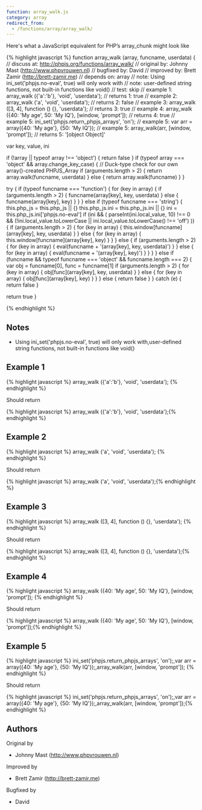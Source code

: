 ```yaml
---
function: array_walk.js
category: array
redirect_from:
  - /functions/array/array_walk/
---
```


<!-- WARNING! This file is auto generated by `npm run web:inject`, do not edit by hand -->

Here's what a JavaScript equivalent for PHP’s array_chunk might look like

{% highlight javascript %}
function array_walk (array, funcname, userdata) {
  //  discuss at: http://phpjs.org/functions/array_walk/
  // original by: Johnny Mast (http://www.phpvrouwen.nl)
  // bugfixed by: David
  // improved by: Brett Zamir (http://brett-zamir.me)
  //  depends on: array
  //        note: Using ini_set('phpjs.no-eval', true) will only work with
  //        note: user-defined string functions, not built-in functions like void()
  //        test: skip
  //   example 1: array_walk ({'a':'b'}, 'void', 'userdata');
  //   returns 1: true
  //   example 2: array_walk ('a', 'void', 'userdata');
  //   returns 2: false
  //   example 3: array_walk ([3, 4], function () {}, 'userdata');
  //   returns 3: true
  //   example 4: array_walk ({40: 'My age', 50: 'My IQ'}, [window, 'prompt']);
  //   returns 4: true
  //   example 5: ini_set('phpjs.return_phpjs_arrays', 'on');
  //   example 5: var arr = array({40: 'My age'}, {50: 'My IQ'});
  //   example 5: array_walk(arr, [window, 'prompt']);
  //   returns 5: '[object Object]'

  var key, value, ini

  if (!array || typeof array !== 'object') {
    return false
  }
  if (typeof array === 'object' && array.change_key_case) {
    // Duck-type check for our own array()-created PHPJS_Array
    if (arguments.length > 2) {
      return array.walk(funcname, userdata)
    } else {
      return array.walk(funcname)
    }
  }

  try {
    if (typeof funcname === 'function') {
      for (key in array) {
        if (arguments.length > 2) {
          funcname(array[key], key, userdata)
        } else {
          funcname(array[key], key)
        }
      }
    } else if (typeof funcname === 'string') {
      this.php_js = this.php_js || {}
      this.php_js.ini = this.php_js.ini || {}
      ini = this.php_js.ini['phpjs.no-eval']
      if (ini && (
          parseInt(ini.local_value, 10) !== 0 && (!ini.local_value.toLowerCase || ini.local_value.toLowerCase() !==
            'off')
        )) {
        if (arguments.length > 2) {
          for (key in array) {
            this.window[funcname](array[key], key, userdata)
          }
        } else {
          for (key in array) {
            this.window[funcname](array[key], key)
          }
        }
      } else {
        if (arguments.length > 2) {
          for (key in array) {
            eval(funcname + '(array[key], key, userdata)')
          }
        } else {
          for (key in array) {
            eval(funcname + '(array[key], key)')
          }
        }
      }
    } else if (funcname && typeof funcname === 'object' && funcname.length === 2) {
      var obj = funcname[0],
        func = funcname[1]
      if (arguments.length > 2) {
        for (key in array) {
          obj[func](array[key], key, userdata)
        }
      } else {
        for (key in array) {
          obj[func](array[key], key)
        }
      }
    } else {
      return false
    }
  } catch (e) {
    return false
  }

  return true
}

{% endhighlight %}

## Notes
- Using ini_set('phpjs.no-eval', true) will only work with,user-defined string functions, not built-in functions like void()

## Example 1

{% highlight javascript %}
array_walk ({'a':'b'}, 'void', 'userdata');
{% endhighlight %}

Should return

{% highlight javascript %}
array_walk ({'a':'b'}, 'void', 'userdata');{% endhighlight %}

## Example 2

{% highlight javascript %}
array_walk ('a', 'void', 'userdata');
{% endhighlight %}

Should return

{% highlight javascript %}
array_walk ('a', 'void', 'userdata');{% endhighlight %}

## Example 3

{% highlight javascript %}
array_walk ([3, 4], function () {}, 'userdata');
{% endhighlight %}

Should return

{% highlight javascript %}
array_walk ([3, 4], function () {}, 'userdata');{% endhighlight %}

## Example 4

{% highlight javascript %}
array_walk ({40: 'My age', 50: 'My IQ'}, [window, 'prompt']);
{% endhighlight %}

Should return

{% highlight javascript %}
array_walk ({40: 'My age', 50: 'My IQ'}, [window, 'prompt']);{% endhighlight %}

## Example 5

{% highlight javascript %}
ini_set('phpjs.return_phpjs_arrays', 'on');,var arr = array({40: 'My age'}, {50: 'My IQ'});,array_walk(arr, [window, 'prompt']);
{% endhighlight %}

Should return

{% highlight javascript %}
ini_set('phpjs.return_phpjs_arrays', 'on');,var arr = array({40: 'My age'}, {50: 'My IQ'});,array_walk(arr, [window, 'prompt']);{% endhighlight %}


## Authors


Original by

- Johnny Mast (http://www.phpvrouwen.nl)


Improved by

- Brett Zamir (http://brett-zamir.me)


Bugfixed by

- David

